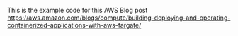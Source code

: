 This is the example code for this AWS Blog post https://aws.amazon.com/blogs/compute/building-deploying-and-operating-containerized-applications-with-aws-fargate/








